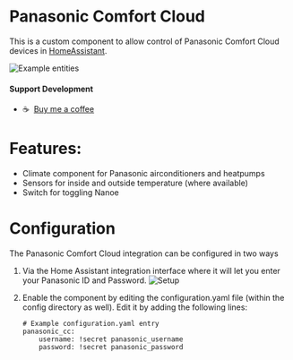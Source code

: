 # Panasonic Comfort Cloud

This is a custom component to allow control of Panasonic Comfort Cloud devices in [HomeAssistant](https://home-assistant.io).

![Example entities](https://github.com/sockless-coding/panasonic_cc/raw/master/doc/entities.png)

#### Support Development
- :coffee:&nbsp;&nbsp;[Buy me a coffee](https://www.buymeacoffee.com/sockless)


# Features:

* Climate component for Panasonic airconditioners and heatpumps
* Sensors for inside and outside temperature (where available)
* Switch for toggling Nanoe


# Configuration

The Panasonic Comfort Cloud integration can be configured in two ways
1. Via the Home Assistant integration interface where it will let you enter your Panasonic ID and Password.
![Setup](https://github.com/sockless-coding/panasonic_cc/raw/master/doc/setup_dlg.png)

2. Enable the component by editing the configuration.yaml file (within the config directory as well).
Edit it by adding the following lines:
    ```
    # Example configuration.yaml entry
    panasonic_cc:
        username: !secret panasonic_username
        password: !secret panasonic_password
    ```
